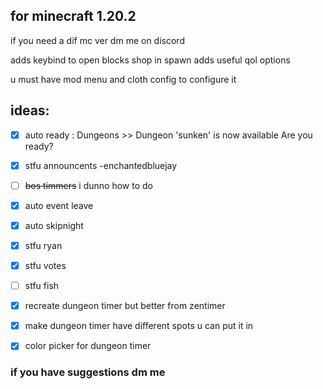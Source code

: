## for minecraft 1.20.2
if you need a dif mc ver dm me on discord

adds keybind to open blocks shop in spawn
adds useful qol options

u must have mod menu and cloth config to configure it

## ideas:
- [x] auto ready : Dungeons >> Dungeon 'sunken' is now available Are you ready?

- [x] stfu announcents -enchantedbluejay

- [ ] ~~bos timmers~~ i dunno how to do

- [x] auto event leave

- [x] auto skipnight

- [x] stfu ryan

- [x] stfu votes

- [ ] stfu fish

- [x] recreate dungeon timer but better from zentimer
 - [x] make dungeon timer have different spots u can put it in
 - [x] color picker for dungeon timer

### if you have suggestions dm me
